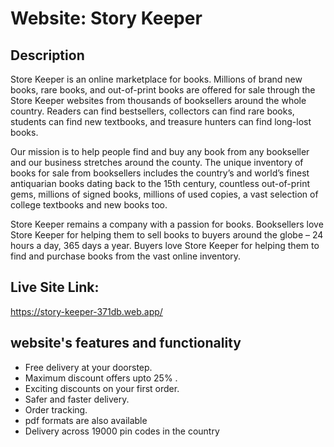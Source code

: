 # Website: Story Keeper

## Description
Store Keeper is an online marketplace for books. Millions of brand new books, rare books, and out-of-print books are offered for sale through the Store Keeper websites from thousands of booksellers around the whole country.  Readers can find bestsellers, collectors can find rare books, students can find new textbooks, and treasure hunters can find long-lost books.

Our mission is to help people find and buy any book from any bookseller and our business stretches around the county. The unique inventory of books for sale from booksellers includes the country’s and world’s finest antiquarian books dating back to the 15th century, countless out-of-print gems, millions of signed books, millions of used copies, a vast selection of college textbooks and new books too.


Store Keeper remains a company with a passion for books. Booksellers love Store Keeper for helping them to sell books to buyers around the globe – 24 hours a day, 365 days a year.  Buyers love Store Keeper for helping them to find and purchase books from the vast online inventory.
## Live Site Link:

https://story-keeper-371db.web.app/


## website's features and functionality

* Free delivery at your doorstep.
* Maximum discount offers upto 25% .
* Exciting discounts on your first order.
* Safer and faster delivery.
* Order tracking.
* pdf formats are also available
* Delivery across 19000 pin codes in the country



